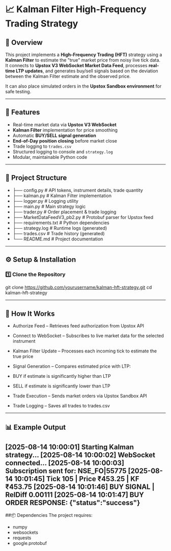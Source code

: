 # 📈 Kalman Filter High-Frequency Trading Strategy

## 📌 Overview
This project implements a **High-Frequency Trading (HFT)** strategy using a **Kalman Filter** to estimate the "true" market price from noisy live tick data.  
It connects to **Upstox V3 WebSocket Market Data Feed**, processes **real-time LTP updates**, and generates buy/sell signals based on the deviation between the Kalman Filter estimate and the observed price.  

It can also place simulated orders in the **Upstox Sandbox environment** for safe testing.

---

## 🚀 Features
- Real-time market data via **Upstox V3 WebSocket**
- **Kalman Filter** implementation for price smoothing
- Automatic **BUY/SELL signal generation**
- **End-of-Day position closing** before market close
- Trade logging to `trades.csv`
- Structured logging to console and `strategy.log`
- Modular, maintainable Python code

---

## 📂 Project Structure
- ├── config.py # API tokens, instrument details, trade quantity
- ├── kalman.py # Kalman Filter implementation
- ├── logger.py # Logging utility
- ├── main.py # Main strategy logic
- ├── trader.py # Order placement & trade logging
- ├── MarketDataFeedV3_pb2.py # Protobuf parser for Upstox feed
- ├── requirements.txt # Python dependencies
- ├── strategy.log # Runtime logs (generated)
- ├── trades.csv # Trade history (generated)
- └── README.md # Project documentation 


---

## ⚙️ Setup & Installation

### 1️⃣ Clone the Repository

git clone https://github.com/yourusername/kalman-hft-strategy.git
cd kalman-hft-strategy

---

## 📡 How It Works
- Authorize Feed – Retrieves feed authorization from Upstox API

- Connect to WebSocket – Subscribes to live market data for the selected instrument

- Kalman Filter Update – Processes each incoming tick to estimate the true price

- Signal Generation – Compares estimated price with LTP:

- BUY if estimate is significantly higher than LTP

- SELL if estimate is significantly lower than LTP

- Trade Execution – Sends market orders via Upstox Sandbox API

- Trade Logging – Saves all trades to trades.csv

---

## 📊 Example Output
[2025-08-14 10:00:01] Starting Kalman strategy...
[2025-08-14 10:00:02] WebSocket connected...
[2025-08-14 10:00:03] Subscription sent for: NSE_FO|55775
[2025-08-14 10:01:45] Tick 105 | Price ₹453.25 | KF ₹453.75
[2025-08-14 10:01:46] BUY SIGNAL | RelDiff 0.00111
[2025-08-14 10:01:47] BUY ORDER RESPONSE: {"status":"success"}
---
##📦 Dependencies
The project requires:
- numpy
- websockets
- requests
- google.protobuf



